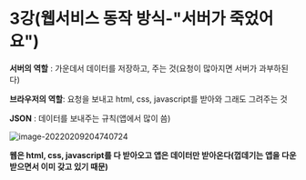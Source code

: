 # 3강(웹서비스 동작 방식-"서버가 죽었어요")

**서버의 역할** : 가운데서 데이터를 저장하고, 주는 것(요청이 많아지면 서버가 과부하된다)

**브라우저의 역할**: 요청을 보내고 html, css, javascript를 받아와 그래도 그려주는 것

**JSON** : 데이터를 보내주는 규칙(앱에서 많이 씀)

![image-20220209204740724](C:/Users/Administrator/AppData/Roaming/Typora/typora-user-images/image-20220209204740724.png)





**웹은 html, css, javascript를 다 받아오고 앱은 데이터만 받아온다(껍데기는 앱을 다운받으면서 이미 갖고 있기 때문)**

